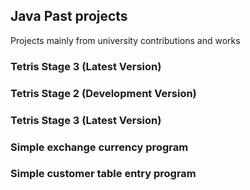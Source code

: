 ## Java Past projects
Projects mainly from university contributions and works

### Tetris Stage 3 (Latest Version)

### Tetris Stage 2 (Development Version)

### Tetris Stage 3 (Latest Version)

### Simple exchange currency program

### Simple customer table entry program
